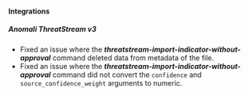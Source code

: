 #### Integrations
##### Anomali ThreatStream v3
- Fixed an issue where the ***threatstream-import-indicator-without-approval*** command deleted data from metadata of the file.
- Fixed an issue where the ***threatstream-import-indicator-without-approval*** command did not convert the `confidence` and `source_confidence_weight` arguments to numeric.